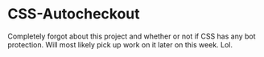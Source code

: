 # CSS-Autocheckout

Completely forgot about this project and whether or not if CSS has any bot protection. Will most likely pick up work on it later on this week. Lol.
